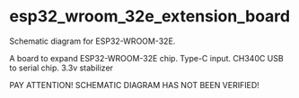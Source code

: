 # esp32_wroom_32e_extension_board
Schematic diagram for ESP32-WROOM-32E.

A board to expand ESP32-WROOM-32E chip.
Type-C input.
CH340C USB to serial chip.
3.3v stabilizer

PAY ATTENTION! SCHEMATIC DIAGRAM HAS NOT BEEN VERIFIED!
